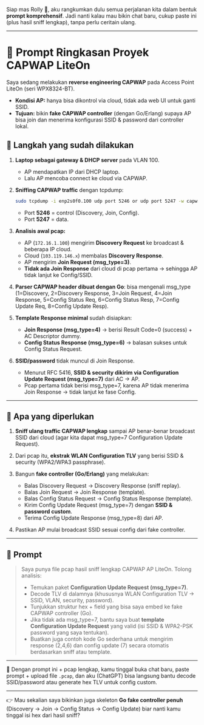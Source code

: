 Siap mas Rolly 🙌, aku rangkumkan dulu semua perjalanan kita dalam bentuk **prompt komprehensif**. Jadi nanti kalau mau bikin chat baru, cukup paste ini (plus hasil sniff lengkap), tanpa perlu ceritain ulang.

---

# 🔹 Prompt Ringkasan Proyek CAPWAP LiteOn

Saya sedang melakukan **reverse engineering CAPWAP** pada Access Point LiteOn (seri WPX8324-BT).

* **Kondisi AP:** hanya bisa dikontrol via cloud, tidak ada web UI untuk ganti SSID.
* **Tujuan:** bikin **fake CAPWAP controller** (dengan Go/Erlang) supaya AP bisa join dan menerima konfigurasi SSID & password dari controller lokal.

## 🔹 Langkah yang sudah dilakukan

1. **Laptop sebagai gateway & DHCP server** pada VLAN 100.

   * AP mendapatkan IP dari DHCP laptop.
   * Lalu AP mencoba connect ke cloud via CAPWAP.

2. **Sniffing CAPWAP traffic** dengan tcpdump:

   ```bash
   sudo tcpdump -i enp2s0f0.100 udp port 5246 or udp port 5247 -w capwap.pcap
   ```

   * Port **5246** = control (Discovery, Join, Config).
   * Port **5247** = data.

3. **Analisis awal pcap:**

   * AP (`172.16.1.100`) mengirim **Discovery Request** ke broadcast & beberapa IP cloud.
   * Cloud (`103.119.146.x`) membalas **Discovery Response**.
   * AP mengirim **Join Request (msg\_type=3)**.
   * **Tidak ada Join Response** dari cloud di pcap pertama → sehingga AP tidak lanjut ke Config/SSID.

4. **Parser CAPWAP header dibuat dengan Go**: bisa mengenali msg\_type (1=Discovery, 2=Discovery Response, 3=Join Request, 4=Join Response, 5=Config Status Req, 6=Config Status Resp, 7=Config Update Req, 8=Config Update Resp).

5. **Template Response minimal** sudah disiapkan:

   * **Join Response (msg\_type=4)** → berisi Result Code=0 (success) + AC Descriptor dummy.
   * **Config Status Response (msg\_type=6)** → balasan sukses untuk Config Status Request.

6. **SSID/password** tidak muncul di Join Response.

   * Menurut RFC 5416, **SSID & security dikirim via Configuration Update Request (msg\_type=7)** dari AC → AP.
   * Pcap pertama tidak berisi msg\_type=7, karena AP tidak menerima Join Response → tidak lanjut ke fase Config.

---

## 🔹 Apa yang diperlukan

1. **Sniff ulang traffic CAPWAP lengkap** sampai AP benar-benar broadcast SSID dari cloud (agar kita dapat msg\_type=7 Configuration Update Request).
2. Dari pcap itu, **ekstrak WLAN Configuration TLV** yang berisi SSID & security (WPA2/WPA3 passphrase).
3. Bangun **fake controller (Go/Erlang)** yang melakukan:

   * Balas Discovery Request → Discovery Response (sniff replay).
   * Balas Join Request → Join Response (template).
   * Balas Config Status Request → Config Status Response (template).
   * Kirim Config Update Request (msg\_type=7) dengan **SSID & password custom**.
   * Terima Config Update Response (msg\_type=8) dari AP.
4. Pastikan AP mulai broadcast SSID sesuai config dari fake controller.

---

## 🔹 Prompt

> Saya punya file pcap hasil sniff lengkap CAPWAP AP LiteOn.
> Tolong analisis:
>
> * Temukan paket **Configuration Update Request (msg\_type=7)**.
> * Decode TLV di dalamnya (khususnya WLAN Configuration TLV → SSID, VLAN, security, password).
> * Tunjukkan struktur hex + field yang bisa saya embed ke fake CAPWAP controller (Go).
> * Jika tidak ada msg\_type=7, bantu saya buat **template Configuration Update Request** yang valid (isi SSID & WPA2-PSK password yang saya tentukan).
> * Buatkan juga contoh kode Go sederhana untuk mengirim response (2,4,6) dan config update (7) secara otomatis berdasarkan sniff atau template.

---

📌 Dengan prompt ini + pcap lengkap, kamu tinggal buka chat baru, paste prompt + upload file `.pcap`, dan aku (ChatGPT) bisa langsung bantu decode SSID/password atau generate hex TLV untuk config custom.

---

👉 Mau sekalian saya bikinkan juga skeleton **Go fake controller penuh** (Discovery → Join → Config Status → Config Update) biar nanti kamu tinggal isi hex dari hasil sniff?
